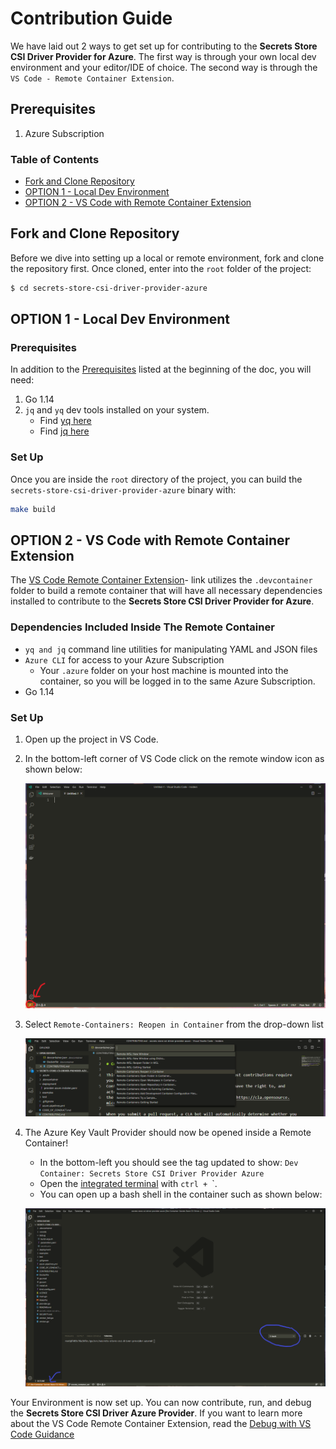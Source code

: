 # Contribution Guide
 We have laid out 2 ways to get set up for contributing to the **Secrets Store CSI Driver Provider for Azure**. The first way is through your own local dev environment and your editor/IDE of choice. The second way is through the `VS Code - Remote Container Extension`.




## Prerequisites
1. Azure Subscription


### Table of Contents
- [Fork and Clone Repository](#fork-and-clone-repository)
- [OPTION 1 - Local Dev Environment](#option-1---local-dev-environment)
- [OPTION 2 - VS Code with Remote Container Extension](#option-2---vs-code-with-remote-container-Extension)


## Fork and Clone Repository

Before we dive into setting up a local or remote environment, fork and clone the repository first. Once cloned, enter into the `root` folder of the project:

  ```bash
  $ cd secrets-store-csi-driver-provider-azure
  ```

## OPTION 1 - Local Dev Environment

### Prerequisites
In addition to the [Prerequisites](#prerequisites) listed at the beginning of the doc, you will need:
1. Go 1.14
2. `jq` and `yq` dev tools installed on your system.
    - Find [yq here](https://github.com/mikefarah/yq)
    - Find [jq here](https://stedolan.github.io/jq/download/)

### Set Up

Once you are inside the `root` directory of the project, you can build the `secrets-store-csi-driver-provider-azure` binary with:

```bash
make build
```

## OPTION 2 - VS Code with Remote Container Extension
The [VS Code Remote Container Extension](LINKHERE)- link utilizes the `.devcontainer` folder to build a remote container that will have all necessary dependencies installed to contribute to the **Secrets Store CSI Driver Provider for Azure**.

### Dependencies Included Inside The Remote Container
- `yq and jq` command line utilities for manipulating YAML and JSON files
- `Azure CLI` for access to your Azure Subscription
  - Your `.azure` folder on your host machine is mounted into the container, so you will be logged in to the same Azure Subscription.
- Go 1.14
### Set Up
1. Open up the project in VS Code.
2. In the bottom-left corner of VS Code click on the remote window icon as shown below:

    ![open a remote window icon](/docs/images/bottom-left.png)

3. Select `Remote-Containers: Reopen in Container` from the drop-down list

    ![Reopen in Container](/docs/images/reopen-container.png)

4. The Azure Key Vault Provider should now be opened inside a Remote Container!
    - In the bottom-left you should see the tag updated to show: `Dev Container: Secrets Store CSI Driver Provider Azure`
    - Open the [integrated terminal](https://code.visualstudio.com/docs/editor/integrated-terminal) with `ctrl + `\`.
    - You can open up a bash shell in the container such as shown below:

    ![remote dev cointainer](/docs/images/container_open.png)

Your Environment is now set up. You can now contribute, run, and debug the **Secrets Store CSI Driver Azure Provider**. If you want to learn more about the VS Code Remote Container Extension, read the [Debug with VS Code Guidance](/docs/debug-with-vscode.md)



